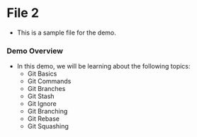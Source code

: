# File 2

- This is a sample file for the demo.

### Demo Overview

- In this demo, we will be learning about the following topics:
  - Git Basics
  - Git Commands
  - Git Branches
  - Git Stash
  - Git Ignore
  - Git Branching
  - Git Rebase
  - Git Squashing
